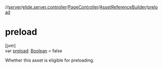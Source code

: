 //[server](../../../../index.md)/[elide.server.controller](../../index.md)/[PageController](../index.md)/[AssetReferenceBuilder](index.md)/[preload](preload.md)

# preload

[jvm]\
var [preload](preload.md): [Boolean](https://kotlinlang.org/api/latest/jvm/stdlib/kotlin/-boolean/index.html) = false

Whether this asset is eligible for preloading.
